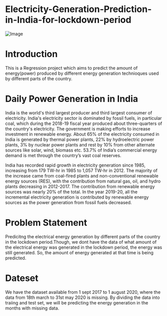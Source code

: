 # Electricity-Generation-Prediction-in-India-for-lockdown-period
![Image](https://cdn-images-1.medium.com/max/1600/1*60gs-SFYyooZZBxatuoNJw.jpeg)
# Introduction
This is a Regression project which aims to predict the amount of energy(power) produced by different energy generation technioques used by different parts of the country.
# Daily Power Generation in India
India is the world's third largest producer and third largest consumer of electricity. India's electricity sector is dominated by fossil fuels, in particular coal, which during the 2018-19 fiscal year produced about three-quarters of the country's electricity. The government is making efforts to increase investment in renewable energy. About 65% of the electricity consumed in India is generated by thermal power plants, 22% by hydroelectric power plants, 3% by nuclear power plants and rest by 10% from other alternate sources like solar, wind, biomass etc. 53.7% of India’s commercial energy demand is met through the country’s vast coal reserves.

India has recorded rapid growth in electricity generation since 1985, increasing from 179 TW-hr in 1985 to 1,057 TW-hr in 2012. The majority of the increase came from coal-fired plants and non-conventional renewable energy sources (RES), with the contribution from natural gas, oil, and hydro plants decreasing in 2012-2017. The contribution from renewable energy sources was nearly 20% of the total. In the year 2019-20, all the incremental electricity generation is contributed by renewable energy sources as the power generation from fossil fuels decreased.

# Problem Statement
Predicitng the electrical energy generation by different parts of the country in the lockdown period.Though, we dont have the data of what amount of the electrical energy was generated in the lockdown period, the energy was still generated. So, the amount of energy generated at that time is being predicted.
# Dateset
We have the dataset available from  1 sept 2017 to 1 august 2020, where the data from 18th march to 31st may 2020 is missing. By dividing the data into traiing and test set, we will be predicting the energy generation in the months with missing data.
